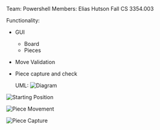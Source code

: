 Team: Powershell
Members: Elias Hutson
Fall CS 3354.003

Functionality:
- GUI
  - Board
  - Pieces
- Move Validation
- Piece capture and check

  UML: ![Diagram](https://github.com/user-attachments/assets/39809c3a-4120-4a4f-93d2-118ac3cd2984)


![Starting Position](https://github.com/user-attachments/assets/ef94a6df-1c0a-4d62-a725-3aa2f751a351)

![Piece Movement](https://github.com/user-attachments/assets/b25a825f-bc0f-4df7-a738-0fe4a308be37)

![Piece Capture](https://github.com/user-attachments/assets/e7e30316-62cb-4a00-a225-260da57ca1eb)

